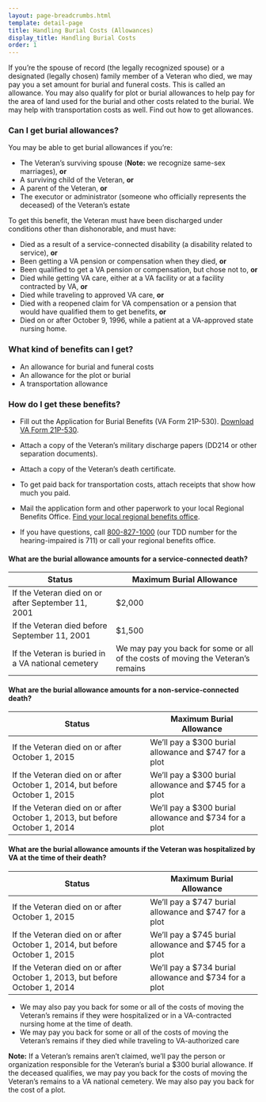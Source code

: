 ```yaml
---
layout: page-breadcrumbs.html
template: detail-page
title: Handling Burial Costs (Allowances)
display_title: Handling Burial Costs
order: 1
---
```


<div class="va-introtext">

If you’re the spouse of record (the legally recognized spouse) or a designated (legally chosen) family member of a Veteran who died, we may pay you a set amount for burial and funeral costs. This is called an allowance. You may also qualify for plot or burial allowances to help pay for the area of land used for the burial and other costs related to the burial. We may help with transportation costs as well. Find out how to get allowances. 

</div>

<div class="feature" markdown="0">

### Can I get burial allowances?

You may be able to get burial allowances if you’re:

- The Veteran’s surviving spouse (**Note:** we recognize same-sex marriages), **or**
- A surviving child of the Veteran, **or**
- A parent of the Veteran, **or**
- The executor or administrator (someone who officially represents the deceased) of the Veteran’s estate

</div>

To get this benefit, the Veteran must have been discharged under conditions other than dishonorable, and must have:

- Died as a result of a service-connected disability (a disability related to service), **or**
- Been getting a VA pension or compensation when they died, **or**
- Been qualified to get a VA pension or compensation, but chose not to, **or**
- Died while getting VA care, either at a VA facility or at a facility contracted by VA, **or**
- Died while traveling to approved VA care, **or**
- Died with a reopened claim for VA compensation or a pension that would have qualified them to get benefits, **or**
- Died on or after October 9, 1996, while a patient at a VA-approved state nursing home.

### What kind of benefits can I get?

- An allowance for burial and funeral costs
- An allowance for the plot or burial
- A transportation allowance

### How do I get these benefits?

- Fill out the Application for Burial Benefits (VA Form 21P-530). [Download VA Form 21P-530](http://www.vba.va.gov/pubs/forms/VBA-21P-530-ARE.pdf).
- Attach a copy of the Veteran’s military discharge papers (DD214 or other separation documents).
- Attach a copy of the Veteran’s death certificate.
- To get paid back for transportation costs, attach receipts that show how much you paid.
- Mail the application form and other paperwork to your local Regional Benefits Office. [Find your local regional benefits office](/facilities).

- If you have questions, call <a href="tel:+18008271000">800-827-1000</a> (our TDD number for the hearing-impaired is 711) or call your regional benefits office.

#### What are the burial allowance amounts for a service-connected death?

| Status                   | Maximum Burial Allowance |
| ------------------------ | ------------------------ |
| If the Veteran died on or after September 11, 2001 | $2,000 |
| If the Veteran died before September 11, 2001 | $1,500 |
| If the Veteran is buried in a VA national cemetery | We may pay you back for some or all of the costs of moving the Veteran’s remains |

#### What are the burial allowance amounts for a non-service-connected death?

| Status                   | Maximum Burial Allowance |
| ------------------------ | ------------------------ |
| If the Veteran died on or after October 1, 2015 | We’ll pay a $300 burial allowance and $747 for a plot |
| If the Veteran died on or after October 1, 2014, but before October 1, 2015 | We’ll pay a $300 burial allowance and $745 for a plot | 
| If the Veteran died on or after October 1, 2013, but before October 1, 2014 | We’ll pay a $300 burial allowance and $734 for a plot |

#### What are the burial allowance amounts if the Veteran was hospitalized by VA at the time of their death?

| Status                   | Maximum Burial Allowance |
| ------------------------ | ------------------------ |
| If the Veteran died on or after October 1, 2015 | We’ll pay a $747 burial allowance and $747 for a plot |
| If the Veteran died on or after October 1, 2014, but before October 1, 2015 | We’ll pay a $745 burial allowance and $745 for a plot |
| If the Veteran died on or after October 1, 2013, but before October 1, 2014 | We’ll pay a $734 burial allowance and $734 for a plot |

- We may also pay you back for some or all of the costs of moving the Veteran’s remains if they were hospitalized or in a VA-contracted nursing home at the time of death.
- We may pay you back for some or all of the costs of moving the Veteran’s remains if they died while traveling to VA-authorized care

**Note:** If a Veteran’s remains aren’t claimed, we’ll pay the person or organization responsible for the Veteran’s burial a $300 burial allowance. If the deceased qualifies, we may pay you back for the costs of moving the Veteran’s remains to a VA national cemetery. We may also pay you back for the cost of a plot. 

